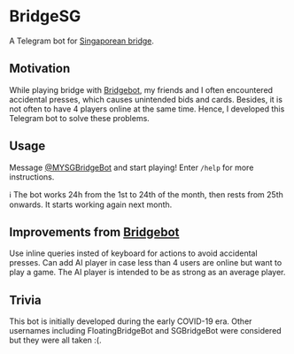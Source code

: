 # BridgeSG

A Telegram bot for [Singaporean bridge](https://en.wikipedia.org/wiki/Singaporean_bridge).

## Motivation

While playing bridge with [Bridgebot](https://t.me/sg_bridge_bot), 
my friends and I often encountered accidental presses, 
which causes unintended bids and cards.
Besides, it is not often to have 4 players online at the same time.
Hence, I developed this Telegram bot to solve these problems.

## Usage

Message [@MYSGBridgeBot](https://t.me/MYSGBridgeBot) and start playing!
Enter `/help` for more instructions.

ℹ️ The bot works 24h from the 1st to 24th of the month, then rests from 25th onwards. 
It starts working again next month.

## Improvements from [Bridgebot](https://t.me/sg_bridge_bot)

Use inline queries insted of keyboard for actions to avoid accidental presses.
Can add AI player in case less than 4 users are online but want to play a game. 
The AI player is intended to be as strong as an average player.

## Trivia

This bot is initially developed during the early COVID-19 era.
Other usernames including FloatingBridgeBot and SGBridgeBot were considered but they were all taken :(.
